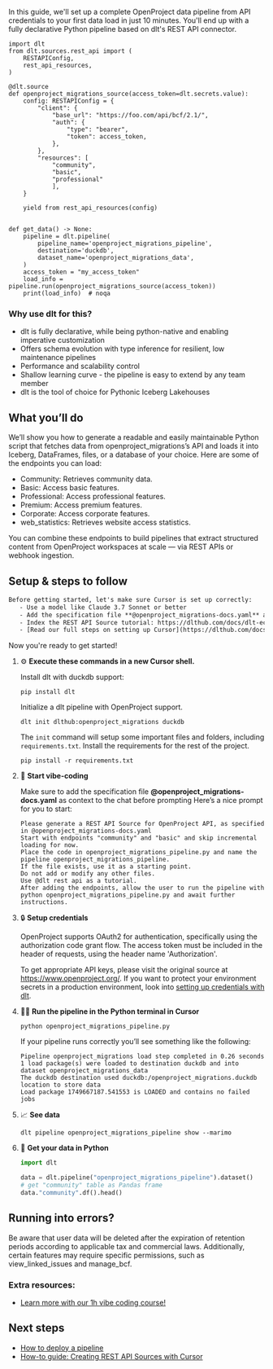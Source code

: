 In this guide, we'll set up a complete OpenProject data pipeline from API credentials to your first data load in just 10 minutes. You'll end up with a fully declarative Python pipeline based on dlt's REST API connector.

```python-outcome
import dlt
from dlt.sources.rest_api import (
    RESTAPIConfig,
    rest_api_resources,
)

@dlt.source
def openproject_migrations_source(access_token=dlt.secrets.value):
    config: RESTAPIConfig = {
        "client": {
            "base_url": "https://foo.com/api/bcf/2.1/",
            "auth": {
                "type": "bearer",
                "token": access_token,
            },
        },
        "resources": [
            "community",
            "basic",
            "professional"
            ],
    }

    yield from rest_api_resources(config)


def get_data() -> None:
    pipeline = dlt.pipeline(
        pipeline_name='openproject_migrations_pipeline',
        destination='duckdb',
        dataset_name='openproject_migrations_data', 
    )
    access_token = "my_access_token"
    load_info = pipeline.run(openproject_migrations_source(access_token))
    print(load_info)  # noqa
```

### Why use dlt for this?

- dlt is fully declarative, while being python-native and enabling imperative customization
- Offers schema evolution with type inference for resilient, low maintenance pipelines
- Performance and scalability control
- Shallow learning curve - the pipeline is easy to extend by any team member
- dlt is the tool of choice for Pythonic Iceberg Lakehouses

## What you’ll do

We’ll show you how to generate a readable and easily maintainable Python script that fetches data from openproject_migrations’s API and loads it into Iceberg, DataFrames, files, or a database of your choice. Here are some of the endpoints you can load:

- Community: Retrieves community data.
- Basic: Access basic features.
- Professional: Access professional features.
- Premium: Access premium features.
- Corporate: Access corporate features.
- web_statistics: Retrieves website access statistics.

You can combine these endpoints to build pipelines that extract structured content from OpenProject workspaces at scale — via REST APIs or webhook ingestion.

## Setup & steps to follow

```default
Before getting started, let's make sure Cursor is set up correctly:
   - Use a model like Claude 3.7 Sonnet or better
   - Add the specification file **@openproject_migrations-docs.yaml** as context
   - Index the REST API Source tutorial: https://dlthub.com/docs/dlt-ecosystem/verified-sources/rest_api/ and add it to context as **@dlt rest api**
   - [Read our full steps on setting up Cursor](https://dlthub.com/docs/dlt-ecosystem/llm-tooling/cursor-restapi#23-configuring-cursor-with-documentation)
```

Now you're ready to get started! 

1. ⚙️ **Execute these commands in a new Cursor shell.**
    
    Install dlt with duckdb support:
    ```shell
    pip install dlt
    ```

    Initialize a dlt pipeline with OpenProject support.
    ```shell
    dlt init dlthub:openproject_migrations duckdb
    ```

    The `init` command will setup some important files and folders, including `requirements.txt`. Install the requirements for the rest of the project.
    ```shell
    pip install -r requirements.txt
    ```
    
2. 🤠 **Start vibe-coding**
    
    Make sure to add the specification file **@openproject_migrations-docs.yaml** as context to the chat before prompting
    Here’s a nice prompt for you to start: 
    
    ```prompt
    Please generate a REST API Source for OpenProject API, as specified in @openproject_migrations-docs.yaml 
    Start with endpoints "community" and "basic" and skip incremental loading for now. 
    Place the code in openproject_migrations_pipeline.py and name the pipeline openproject_migrations_pipeline. 
    If the file exists, use it as a starting point. 
    Do not add or modify any other files. 
    Use @dlt rest api as a tutorial. 
    After adding the endpoints, allow the user to run the pipeline with python openproject_migrations_pipeline.py and await further instructions.
    ```

    
3. 🔒 **Setup credentials** 
    
    OpenProject supports OAuth2 for authentication, specifically using the authorization code grant flow. The access token must be included in the header of requests, using the header name 'Authorization'.
    
    To get appropriate API keys, please visit the original source at https://www.openproject.org/.
    If you want to protect your environment secrets in a production environment, look into [setting up credentials with dlt](https://dlthub.com/docs/walkthroughs/add_credentials).
    
4. 🏃‍♀️ **Run the pipeline in the Python terminal in Cursor**
    
    ```shell
    python openproject_migrations_pipeline.py
    ```
    
    If your pipeline runs correctly you’ll see something like the following:
    
    ```shell
    Pipeline openproject_migrations load step completed in 0.26 seconds
    1 load package(s) were loaded to destination duckdb and into dataset openproject_migrations_data
    The duckdb destination used duckdb:/openproject_migrations.duckdb location to store data
    Load package 1749667187.541553 is LOADED and contains no failed jobs
    ```
    
5. 📈 **See data**
    
    ```shell
    dlt pipeline openproject_migrations_pipeline show --marimo
    ```
    
6. 🐍 **Get your data in Python**
    
    ```python
    import dlt

   data = dlt.pipeline("openproject_migrations_pipeline").dataset()
   # get "community" table as Pandas frame
   data."community".df().head()
    ```

## Running into errors?

Be aware that user data will be deleted after the expiration of retention periods according to applicable tax and commercial laws. Additionally, certain features may require specific permissions, such as view_linked_issues and manage_bcf.

### Extra resources:

- [Learn more with our 1h vibe coding course!](https://www.youtube.com/watch?v=GGid70rnJuM)

## Next steps

- [How to deploy a pipeline](https://dlthub.com/docs/walkthroughs/deploy-a-pipeline)
- [How-to guide: Creating REST API Sources with Cursor](https://dlthub.com/docs/dlt-ecosystem/llm-tooling/cursor-restapi)